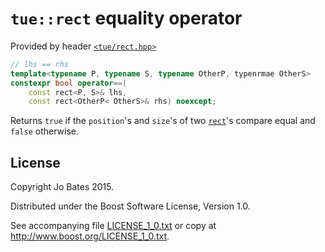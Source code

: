 `tue::rect` equality operator
=============================
Provided by header [`<tue/rect.hpp>`](../../headers/rect.md)

```c++
// lhs == rhs
template<typename P, typename S, typename OtherP, typenrmae OtherS>
constexpr bool operator==(
    const rect<P, S>& lhs,
    const rect<OtherP< OtherS>& rhs) noexcept;
```

Returns `true` if the `position`'s and `size`'s of two
[`rect`](../../headers/rect.md)'s compare equal and `false` otherwise.

License
-------
Copyright Jo Bates 2015.

Distributed under the Boost Software License, Version 1.0.

See accompanying file [LICENSE_1_0.txt](../../../LICENSE_1_0.txt) or copy at
http://www.boost.org/LICENSE_1_0.txt.
